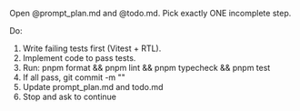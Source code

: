 Open @prompt_plan.md and @todo.md.
Pick exactly ONE incomplete step.

Do:

1. Write failing tests first (Vitest + RTL).
2. Implement code to pass tests.
3. Run: pnpm format && pnpm lint && pnpm typecheck && pnpm test
4. If all pass, git commit -m "<meaningful message>"
5. Update prompt_plan.md and todo.md
6. Stop and ask to continue
